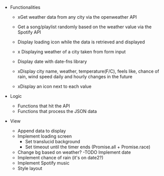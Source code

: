 - Functionalities
  - xGet weather data from any city via the openweather API
  - Get a song/playlist randomly based on the weather value via the Spotify API
  - Display loading icon while the data is retrieved and displayed

  - x Displaying weather of a city taken from form input
  - Display date with date-fns library
  - xDisplay city name, weather, temperature(F/C), feels like, chance of rain, wind speed daily and hourly changes in the future
  - xDisplay an icon next to each value

- Logic
    - Functions that hit the API
    - Functions that process the JSON data
- View
    - Append data to display
    
  <!-- - Append values of forecast to display -->
  <!-- - Style change scale button -->
  - Implement loading screen
    - Set translucid background
    - Set timeout until the timer ends (Promise.all + Promise.race)
  - Change bg based on weather?
  -TODO Implement date
  - Implement chance of rain (it's on date2?)
  - Implement Spotify music
  - Style layout
